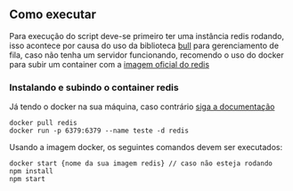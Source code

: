 ## Como executar

Para execução do script deve-se primeiro ter uma instância redis rodando, isso acontece por causa do uso da biblioteca [bull](https://github.com/OptimalBits/bull) para gerenciamento de fila, caso não tenha um servidor funcionando, recomendo o uso do docker para subir um container com a [imagem oficial do redis](https://hub.docker.com/_/redis/)

### Instalando e subindo o container redis

Já tendo o docker na sua máquina, caso contrário [siga a documentação](https://docs.docker.com/engine/install/)

```
docker pull redis
docker run -p 6379:6379 --name teste -d redis
```

Usando a imagem docker, os seguintes comandos devem ser executados:

```
docker start {nome da sua imagem redis} // caso não esteja rodando
npm install
npm start
```
